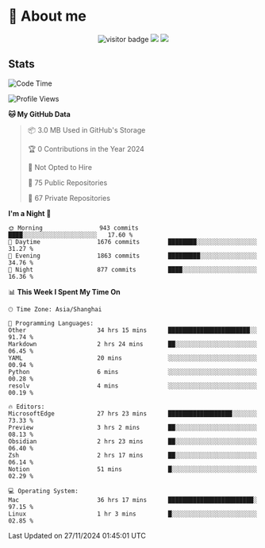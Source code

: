 <!-- ![](https://youpai.roccoshi.top/img/20200804214216.png) -->

# 🧐 About me
 
<p align="center">
<img src="https://visitor-badge.laobi.icu/badge?page_id=Lincest.Lincest&title=hits" alt="visitor badge"/>
<a href="mailto:imroccoshi@gmail.com"><img src="https://img.shields.io/badge/gmail-imroccoshi%40gmail.com-red"></a>
<a href="https://blog.roccoshi.top"><img src="https://img.shields.io/badge/blog-roccoshi-green"></a>
</p>

## Stats

<!--START_SECTION:waka-->
![Code Time](http://img.shields.io/badge/Code%20Time-1%2C728%20hrs%2042%20mins-blue)

![Profile Views](http://img.shields.io/badge/Profile%20Views-0-blue)

**🐱 My GitHub Data** 

> 📦 3.0 MB Used in GitHub's Storage 
 > 
> 🏆 0 Contributions in the Year 2024
 > 
> 🚫 Not Opted to Hire
 > 
> 📜 75 Public Repositories 
 > 
> 🔑 67 Private Repositories 
 > 
**I'm a Night 🦉** 

```text
🌞 Morning                943 commits         ████░░░░░░░░░░░░░░░░░░░░░   17.60 % 
🌆 Daytime                1676 commits        ████████░░░░░░░░░░░░░░░░░   31.27 % 
🌃 Evening                1863 commits        █████████░░░░░░░░░░░░░░░░   34.76 % 
🌙 Night                  877 commits         ████░░░░░░░░░░░░░░░░░░░░░   16.36 % 
```


📊 **This Week I Spent My Time On** 

```text
🕑︎ Time Zone: Asia/Shanghai

💬 Programming Languages: 
Other                    34 hrs 15 mins      ███████████████████████░░   91.74 % 
Markdown                 2 hrs 24 mins       ██░░░░░░░░░░░░░░░░░░░░░░░   06.45 % 
YAML                     20 mins             ░░░░░░░░░░░░░░░░░░░░░░░░░   00.94 % 
Python                   6 mins              ░░░░░░░░░░░░░░░░░░░░░░░░░   00.28 % 
resolv                   4 mins              ░░░░░░░░░░░░░░░░░░░░░░░░░   00.19 % 

🔥 Editors: 
MicrosoftEdge            27 hrs 23 mins      ██████████████████░░░░░░░   73.33 % 
Preview                  3 hrs 2 mins        ██░░░░░░░░░░░░░░░░░░░░░░░   08.13 % 
Obsidian                 2 hrs 23 mins       ██░░░░░░░░░░░░░░░░░░░░░░░   06.40 % 
Zsh                      2 hrs 17 mins       ██░░░░░░░░░░░░░░░░░░░░░░░   06.14 % 
Notion                   51 mins             █░░░░░░░░░░░░░░░░░░░░░░░░   02.29 % 

💻 Operating System: 
Mac                      36 hrs 17 mins      ████████████████████████░   97.15 % 
Linux                    1 hr 3 mins         █░░░░░░░░░░░░░░░░░░░░░░░░   02.85 % 
```


 Last Updated on 27/11/2024 01:45:01 UTC
<!--END_SECTION:waka-->


